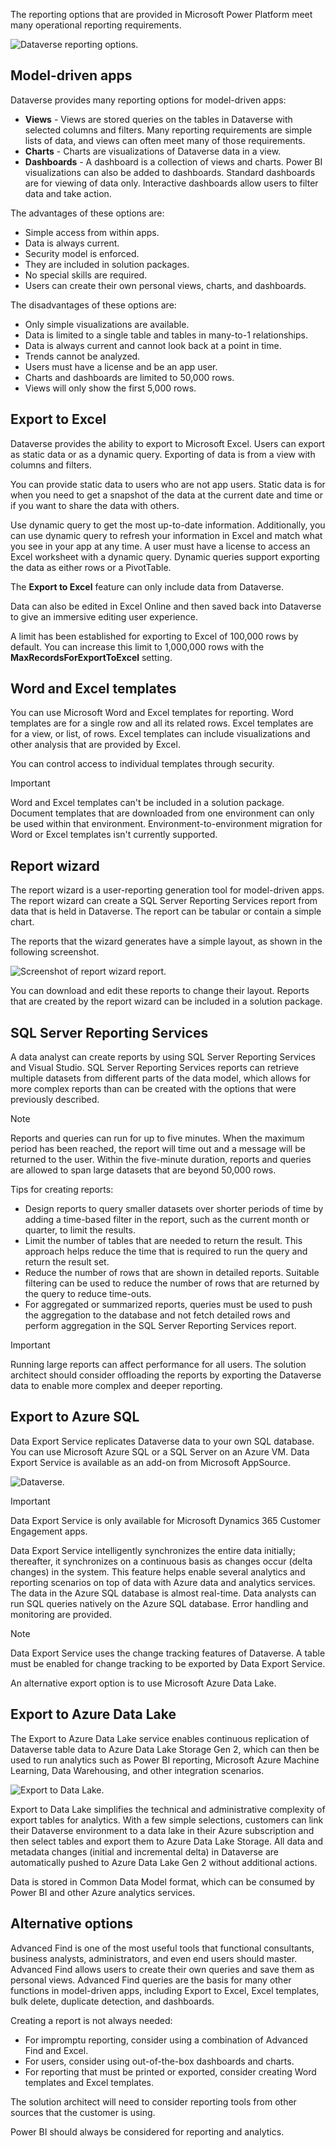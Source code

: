 The reporting options that are provided in Microsoft Power Platform meet many operational reporting requirements.

![Dataverse reporting options.](../media/2-operational-options.png)

## Model-driven apps

Dataverse provides many reporting options for model-driven apps:

- **Views** - Views are stored queries on the tables in Dataverse with selected columns and filters. Many reporting requirements are simple lists of data, and views can often meet many of those requirements.
- **Charts** - Charts are visualizations of Dataverse data in a view.
- **Dashboards** - A dashboard is a collection of views and charts. Power BI visualizations can also be added to dashboards. Standard dashboards are for viewing of data only. Interactive dashboards allow users to filter data and take action.

The advantages of these options are:

- Simple access from within apps.
- Data is always current.
- Security model is enforced.
- They are included in solution packages.
- No special skills are required.
- Users can create their own personal views, charts, and dashboards.

The disadvantages of these options are:

- Only simple visualizations are available.
- Data is limited to a single table and tables in many-to-1 relationships.
- Data is always current and cannot look back at a point in time.
- Trends cannot be analyzed.
- Users must have a license and be an app user.
- Charts and dashboards are limited to 50,000 rows.
- Views will only show the first 5,000 rows.

## Export to Excel

Dataverse provides the ability to export to Microsoft Excel. Users can export as static data or as a dynamic query. Exporting of data is from a view with columns and filters.

You can provide static data to users who are not app users. Static data is for when you need to get a snapshot of the data at the current date and time or if you want to share the data with others.

Use dynamic query to get the most up-to-date information. Additionally, you can use dynamic query to refresh your information in Excel and match what you see in your app at any time. A user must have a license to access an Excel worksheet with a dynamic query. Dynamic queries support exporting the data as either rows or a PivotTable.

The **Export to Excel** feature can only include data from Dataverse.

Data can also be edited in Excel Online and then saved back into Dataverse to give an immersive editing user experience.

A limit has been established for exporting to Excel of 100,000 rows by default. You can increase this limit to 1,000,000 rows with the **MaxRecordsForExportToExcel** setting.

## Word and Excel templates

You can use Microsoft Word and Excel templates for reporting. Word templates are for a single row and all its related rows. Excel templates are for a view, or list, of rows. Excel templates can include visualizations and other analysis that are provided by Excel.

You can control access to individual templates through security.

> [!IMPORTANT]
> Word and Excel templates can't be included in a solution package. Document templates that are downloaded from one environment can only be used within that environment. Environment-to-environment migration for Word or Excel templates isn't currently supported.

## Report wizard

The report wizard is a user-reporting generation tool for model-driven apps. The report wizard can create a SQL Server Reporting Services report from data that is held in Dataverse. The report can be tabular or contain a simple chart.

The reports that the wizard generates have a simple layout, as shown in the following screenshot.

![Screenshot of report wizard report.](../media/2-report-wizard.png)

You can download and edit these reports to change their layout. Reports that are created by the report wizard can be included in a solution package.

## SQL Server Reporting Services

A data analyst can create reports by using SQL Server Reporting Services and Visual Studio. SQL Server Reporting Services reports can retrieve multiple datasets from different parts of the data model, which allows for more complex reports than can be created with the options that were previously described.

> [!NOTE]
> Reports and queries can run for up to five minutes. When the maximum period has been reached, the report will time out and a message will be returned to the user. Within the five-minute duration, reports and queries are allowed to span large datasets that are beyond 50,000 rows.

Tips for creating reports:

- Design reports to query smaller datasets over shorter periods of time by adding a time-based filter in the report, such as the current month or quarter, to limit the results.
- Limit the number of tables that are needed to return the result. This approach helps reduce the time that is required to run the query and return the result set.
- Reduce the number of rows that are shown in detailed reports. Suitable filtering can be used to reduce the number of rows that are returned by the query to reduce time-outs.
- For aggregated or summarized reports, queries must be used to push the aggregation to the database and not fetch detailed rows and perform aggregation in the SQL Server Reporting Services report.

> [!IMPORTANT]
> Running large reports can affect performance for all users. The solution architect should consider offloading the reports by exporting the Dataverse data to enable more complex and deeper reporting.

## Export to Azure SQL

Data Export Service replicates Dataverse data to your own SQL database. You can use Microsoft Azure SQL or a SQL Server on an Azure VM. Data Export Service is available as an add-on from Microsoft AppSource.

![Dataverse.](../media/2-data-export-service.png)

> [!IMPORTANT]
> Data Export Service is only available for Microsoft Dynamics 365 Customer Engagement apps.

Data Export Service intelligently synchronizes the entire data initially; thereafter, it synchronizes on a continuous basis as changes occur (delta changes) in the system. This feature helps enable several analytics and reporting scenarios on top of data with Azure data and analytics services. The data in the Azure SQL database is almost real-time. Data analysts can run SQL queries natively on the Azure SQL database. Error handling and monitoring are provided.

> [!NOTE]
> Data Export Service uses the change tracking features of Dataverse. A table must be enabled for change tracking to be exported by Data Export Service.

An alternative export option is to use Microsoft Azure Data Lake.

## Export to Azure Data Lake

The Export to Azure Data Lake service enables continuous replication of Dataverse table data to Azure Data Lake Storage Gen 2, which can then be used to run analytics such as Power BI reporting, Microsoft Azure Machine Learning, Data Warehousing, and other integration scenarios.

![Export to Data Lake.](../media/2-export-data-lake.png)

Export to Data Lake simplifies the technical and administrative complexity of export tables for analytics. With a few simple selections, customers can link their Dataverse environment to a data lake in their Azure subscription and then select tables and export them to Azure Data Lake Storage. All data and metadata changes (initial and incremental delta) in Dataverse are automatically pushed to Azure Data Lake Gen 2 without additional actions.

Data is stored in Common Data Model format, which can be consumed by Power BI and other Azure analytics services.

## Alternative options

Advanced Find is one of the most useful tools that functional consultants, business analysts, administrators, and even end users should master. Advanced Find allows users to create their own queries and save them as personal views. Advanced Find queries are the basis for many other functions in model-driven apps, including Export to Excel, Excel templates, bulk delete, duplicate detection, and dashboards.

Creating a report is not always needed:

- For impromptu reporting, consider using a combination of Advanced Find and Excel.
- For users, consider using out-of-the-box dashboards and charts.
- For reporting that must be printed or exported, consider creating Word templates and Excel templates.

The solution architect will need to consider reporting tools from other sources that the customer is using.

Power BI should always be considered for reporting and analytics.
